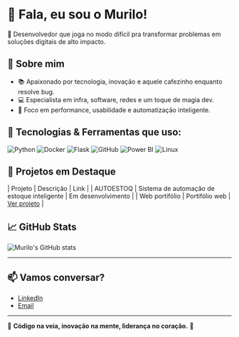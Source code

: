 # 👋 Fala, eu sou o Murilo!

🎯 Desenvolvedor que joga no modo difícil pra transformar problemas em soluções digitais de alto impacto.

## 🚀 Sobre mim
- 📚 Apaixonado por tecnologia, inovação e aquele cafezinho enquanto resolve bug.
- 💻 Especialista em infra, software, redes e um toque de magia dev.
- 🎯 Foco em performance, usabilidade e automatização inteligente.

## 🔧 Tecnologias & Ferramentas que uso:
![Python](https://img.shields.io/badge/-Python-000?&logo=python)
![Docker](https://img.shields.io/badge/-Docker-000?&logo=docker)
![Flask](https://img.shields.io/badge/-Flask-000?&logo=flask)
![GitHub](https://img.shields.io/badge/-GitHub-000?&logo=github)
![Power BI](https://img.shields.io/badge/-Power%20BI-000?&logo=power-bi)
![Linux](https://img.shields.io/badge/-Linux-000?&logo=linux)

## 💼 Projetos em Destaque
| Projeto | Descrição | Link |
| AUTOESTOQ | Sistema de automação de estoque inteligente | Em desenvolvimento |
| Web portifólio | Portifólio web | [Ver projeto](https://github.com/Murilomm8/portifolio-mm.git) |

## 📈 GitHub Stats
![Murilo's GitHub stats](https://github-readme-stats.vercel.app/api?username=Murilomm8&show_icons=true&theme=tokyonight)

---

## 📫 Vamos conversar?
- [LinkedIn](https://www.linkedin.com/in/murilo-miguel-02960b214/)
- [Email](Murilomiguel916@gmail.com)

---
🚀 **Código na veia, inovação na mente, liderança no coração.** 🚀
